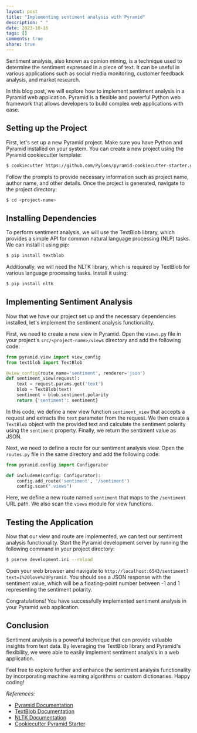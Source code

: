 ```yaml
---
layout: post
title: "Implementing sentiment analysis with Pyramid"
description: " "
date: 2023-10-16
tags: []
comments: true
share: true
---
```


Sentiment analysis, also known as opinion mining, is a technique used to determine the sentiment expressed in a piece of text. It can be useful in various applications such as social media monitoring, customer feedback analysis, and market research.

In this blog post, we will explore how to implement sentiment analysis in a Pyramid web application. Pyramid is a flexible and powerful Python web framework that allows developers to build complex web applications with ease.

## Setting up the Project

First, let's set up a new Pyramid project. Make sure you have Python and Pyramid installed on your system. You can create a new project using the Pyramid cookiecutter template:

```bash
$ cookiecutter https://github.com/Pylons/pyramid-cookiecutter-starter.git
```

Follow the prompts to provide necessary information such as project name, author name, and other details. Once the project is generated, navigate to the project directory:

```bash
$ cd <project-name>
```

## Installing Dependencies

To perform sentiment analysis, we will use the TextBlob library, which provides a simple API for common natural language processing (NLP) tasks. We can install it using pip:

```bash
$ pip install textblob
```

Additionally, we will need the NLTK library, which is required by TextBlob for various language processing tasks. Install it using:

```bash
$ pip install nltk
```

## Implementing Sentiment Analysis

Now that we have our project set up and the necessary dependencies installed, let's implement the sentiment analysis functionality.

First, we need to create a new view in Pyramid. Open the `views.py` file in your project's `src/<project-name>/views` directory and add the following code:

```python
from pyramid.view import view_config
from textblob import TextBlob

@view_config(route_name='sentiment', renderer='json')
def sentiment_view(request):
    text = request.params.get('text')
    blob = TextBlob(text)
    sentiment = blob.sentiment.polarity
    return {'sentiment': sentiment}
```

In this code, we define a new view function `sentiment_view` that accepts a request and extracts the `text` parameter from the request. We then create a `TextBlob` object with the provided text and calculate the sentiment polarity using the `sentiment` property. Finally, we return the sentiment value as JSON.

Next, we need to define a route for our sentiment analysis view. Open the `routes.py` file in the same directory and add the following code:

```python
from pyramid.config import Configurator

def includeme(config: Configurator):
    config.add_route('sentiment', '/sentiment')
    config.scan(".views")
```

Here, we define a new route named `sentiment` that maps to the `/sentiment` URL path. We also scan the `views` module for view functions.

## Testing the Application

Now that our view and route are implemented, we can test our sentiment analysis functionality. Start the Pyramid development server by running the following command in your project directory:

```bash
$ pserve development.ini --reload
```

Open your web browser and navigate to `http://localhost:6543/sentiment?text=I%20love%20Pyramid`. You should see a JSON response with the sentiment value, which will be a floating-point number between -1 and 1 representing the sentiment polarity.

Congratulations! You have successfully implemented sentiment analysis in your Pyramid web application.

## Conclusion

Sentiment analysis is a powerful technique that can provide valuable insights from text data. By leveraging the TextBlob library and Pyramid's flexibility, we were able to easily implement sentiment analysis in a web application.

Feel free to explore further and enhance the sentiment analysis functionality by incorporating machine learning algorithms or custom dictionaries. Happy coding!

_References:_

- [Pyramid Documentation](https://docs.pylonsproject.org/projects/pyramid/en/latest/)
- [TextBlob Documentation](https://textblob.readthedocs.io/en/latest/)
- [NLTK Documentation](https://www.nltk.org/)
- [Cookiecutter Pyramid Starter](https://github.com/Pylons/pyramid-cookiecutter-starter)